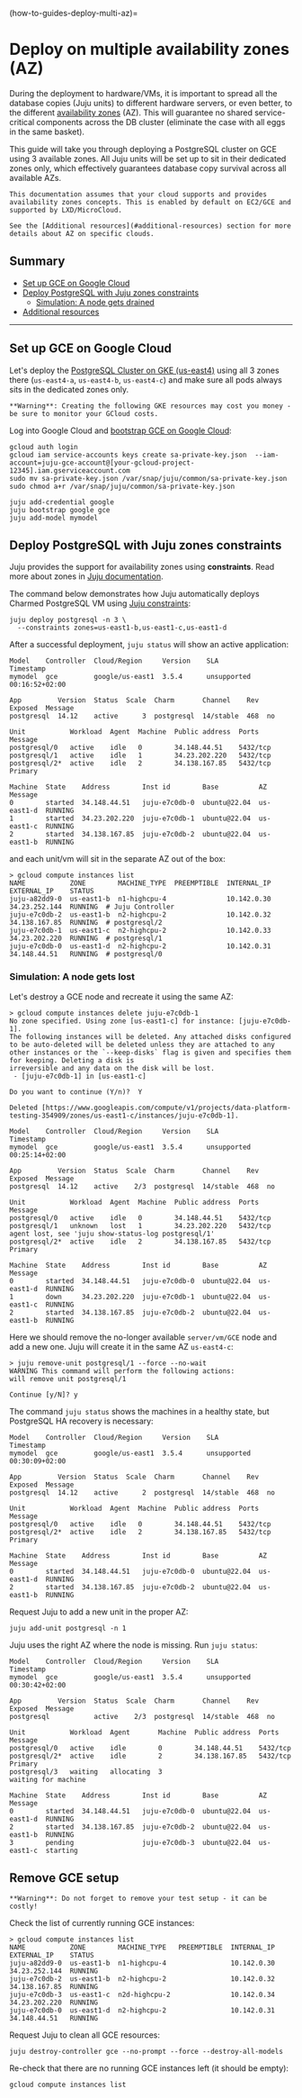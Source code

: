 (how-to-guides-deploy-multi-az)=


# Deploy on multiple availability zones (AZ) 

During the deployment to hardware/VMs, it is important to spread all the
database copies (Juju units) to different hardware servers,
or even better, to the different [availability zones](https://en.wikipedia.org/wiki/Availability_zone) (AZ). This will guarantee no shared service-critical components across the DB cluster (eliminate the case with all eggs in the same basket).

This guide will take you through deploying a PostgreSQL cluster on GCE using 3 available zones. All Juju units will be set up to sit in their dedicated zones only, which effectively guarantees database copy survival across all available AZs.

```{note}
This documentation assumes that your cloud supports and provides availability zones concepts. This is enabled by default on EC2/GCE and supported by LXD/MicroCloud.

See the [Additional resources](#additional-resources) section for more details about AZ on specific clouds.
```

## Summary
* [Set up GCE on Google Cloud](#set-up-gce-on-google-cloud)
* [Deploy PostgreSQL with Juju zones constraints](#deploy-postgresql-with-juju-zones-constraints)
  * [Simulation: A node gets drained](#simulation-a-node-gets-drained)
* [Additional resources](#additional-resources)
---

## Set up GCE on Google Cloud

Let's deploy the [PostgreSQL Cluster on GKE (us-east4)](/) using all 3 zones there (`us-east4-a`, `us-east4-b`, `us-east4-c`) and make sure all pods always sits in the dedicated zones only.

```{caution}
**Warning**: Creating the following GKE resources may cost you money - be sure to monitor your GCloud costs.
```

Log into Google Cloud and [bootstrap GCE on Google Cloud](/how-to-guides/deploy/gce):
```shell
gcloud auth login
gcloud iam service-accounts keys create sa-private-key.json  --iam-account=juju-gce-account@[your-gcloud-project-12345].iam.gserviceaccount.com
sudo mv sa-private-key.json /var/snap/juju/common/sa-private-key.json
sudo chmod a+r /var/snap/juju/common/sa-private-key.json

juju add-credential google
juju bootstrap google gce
juju add-model mymodel
```

## Deploy PostgreSQL with Juju zones constraints

Juju provides the support for availability zones using **constraints**. Read more about zones in [Juju documentation](https://juju.is/docs/juju/constraint#zones).

The command below demonstrates how Juju automatically deploys Charmed PostgreSQL VM using [Juju constraints](https://juju.is/docs/juju/constraint#zones):

```shell
juju deploy postgresql -n 3 \
  --constraints zones=us-east1-b,us-east1-c,us-east1-d
```

After a successful deployment, `juju status` will show an active application:
```shell
Model    Controller  Cloud/Region     Version    SLA          Timestamp
mymodel  gce         google/us-east1  3.5.4      unsupported  00:16:52+02:00

App         Version  Status  Scale  Charm       Channel    Rev  Exposed  Message
postgresql  14.12    active      3  postgresql  14/stable  468  no       

Unit           Workload  Agent  Machine  Public address  Ports     Message
postgresql/0   active    idle   0        34.148.44.51    5432/tcp  
postgresql/1   active    idle   1        34.23.202.220   5432/tcp  
postgresql/2*  active    idle   2        34.138.167.85   5432/tcp  Primary

Machine  State    Address        Inst id        Base          AZ          Message
0        started  34.148.44.51   juju-e7c0db-0  ubuntu@22.04  us-east1-d  RUNNING
1        started  34.23.202.220  juju-e7c0db-1  ubuntu@22.04  us-east1-c  RUNNING
2        started  34.138.167.85  juju-e7c0db-2  ubuntu@22.04  us-east1-b  RUNNING
```

and each unit/vm will sit in the separate AZ out of the box:
```shell
> gcloud compute instances list
NAME           ZONE        MACHINE_TYPE  PREEMPTIBLE  INTERNAL_IP  EXTERNAL_IP    STATUS
juju-a82dd9-0  us-east1-b  n1-highcpu-4               10.142.0.30  34.23.252.144  RUNNING  # Juju Controller
juju-e7c0db-2  us-east1-b  n2-highcpu-2               10.142.0.32  34.138.167.85  RUNNING  # postgresql/2
juju-e7c0db-1  us-east1-c  n2-highcpu-2               10.142.0.33  34.23.202.220  RUNNING  # postgresql/1
juju-e7c0db-0  us-east1-d  n2-highcpu-2               10.142.0.31  34.148.44.51   RUNNING  # postgresql/0
```

### Simulation: A node gets lost
Let's destroy a GCE node and recreate it using the same AZ:
```shell
> gcloud compute instances delete juju-e7c0db-1 
No zone specified. Using zone [us-east1-c] for instance: [juju-e7c0db-1].
The following instances will be deleted. Any attached disks configured to be auto-deleted will be deleted unless they are attached to any other instances or the `--keep-disks` flag is given and specifies them for keeping. Deleting a disk is 
irreversible and any data on the disk will be lost.
 - [juju-e7c0db-1] in [us-east1-c]

Do you want to continue (Y/n)?  Y

Deleted [https://www.googleapis.com/compute/v1/projects/data-platform-testing-354909/zones/us-east1-c/instances/juju-e7c0db-1].
```

```shell
Model    Controller  Cloud/Region     Version    SLA          Timestamp
mymodel  gce         google/us-east1  3.5.4      unsupported  00:25:14+02:00

App         Version  Status  Scale  Charm       Channel    Rev  Exposed  Message
postgresql  14.12    active    2/3  postgresql  14/stable  468  no       

Unit           Workload  Agent  Machine  Public address  Ports     Message
postgresql/0   active    idle   0        34.148.44.51    5432/tcp  
postgresql/1   unknown   lost   1        34.23.202.220   5432/tcp  agent lost, see 'juju show-status-log postgresql/1'
postgresql/2*  active    idle   2        34.138.167.85   5432/tcp  Primary

Machine  State    Address        Inst id        Base          AZ          Message
0        started  34.148.44.51   juju-e7c0db-0  ubuntu@22.04  us-east1-d  RUNNING
1        down     34.23.202.220  juju-e7c0db-1  ubuntu@22.04  us-east1-c  RUNNING
2        started  34.138.167.85  juju-e7c0db-2  ubuntu@22.04  us-east1-b  RUNNING
```

Here we should remove the no-longer available `server/vm/GCE` node and add a new one. Juju will create it in the same AZ `us-east4-c`:
```shell
> juju remove-unit postgresql/1 --force --no-wait
WARNING This command will perform the following actions:
will remove unit postgresql/1

Continue [y/N]? y
```

The command `juju status` shows the machines in a healthy state, but PostgreSQL HA recovery is necessary:
```shell
Model    Controller  Cloud/Region     Version    SLA          Timestamp
mymodel  gce         google/us-east1  3.5.4      unsupported  00:30:09+02:00

App         Version  Status  Scale  Charm       Channel    Rev  Exposed  Message
postgresql  14.12    active      2  postgresql  14/stable  468  no       

Unit           Workload  Agent  Machine  Public address  Ports     Message
postgresql/0   active    idle   0        34.148.44.51    5432/tcp  
postgresql/2*  active    idle   2        34.138.167.85   5432/tcp  Primary

Machine  State    Address        Inst id        Base          AZ          Message
0        started  34.148.44.51   juju-e7c0db-0  ubuntu@22.04  us-east1-d  RUNNING
2        started  34.138.167.85  juju-e7c0db-2  ubuntu@22.04  us-east1-b  RUNNING
```

Request Juju to add a new unit in the proper AZ:
```shell
juju add-unit postgresql -n 1
```

Juju uses the right AZ where the node is missing. Run `juju status`:
```shell
Model    Controller  Cloud/Region     Version    SLA          Timestamp
mymodel  gce         google/us-east1  3.5.4      unsupported  00:30:42+02:00

App         Version  Status  Scale  Charm       Channel    Rev  Exposed  Message
postgresql           active    2/3  postgresql  14/stable  468  no       

Unit           Workload  Agent       Machine  Public address  Ports     Message
postgresql/0   active    idle        0        34.148.44.51    5432/tcp  
postgresql/2*  active    idle        2        34.138.167.85   5432/tcp  Primary
postgresql/3   waiting   allocating  3                                  waiting for machine

Machine  State    Address        Inst id        Base          AZ          Message
0        started  34.148.44.51   juju-e7c0db-0  ubuntu@22.04  us-east1-d  RUNNING
2        started  34.138.167.85  juju-e7c0db-2  ubuntu@22.04  us-east1-b  RUNNING
3        pending                 juju-e7c0db-3  ubuntu@22.04  us-east1-c  starting
```

## Remove GCE setup

```{caution}
**Warning**: Do not forget to remove your test setup - it can be costly!
```

Check the list of currently running GCE instances:
```shell
> gcloud compute instances list
NAME           ZONE        MACHINE_TYPE   PREEMPTIBLE  INTERNAL_IP  EXTERNAL_IP    STATUS
juju-a82dd9-0  us-east1-b  n1-highcpu-4                10.142.0.30  34.23.252.144  RUNNING
juju-e7c0db-2  us-east1-b  n2-highcpu-2                10.142.0.32  34.138.167.85  RUNNING
juju-e7c0db-3  us-east1-c  n2d-highcpu-2               10.142.0.34  34.23.202.220  RUNNING
juju-e7c0db-0  us-east1-d  n2-highcpu-2                10.142.0.31  34.148.44.51   RUNNING
```

Request Juju to clean all GCE resources:
```shell
juju destroy-controller gce --no-prompt --force --destroy-all-models
```

Re-check that there are no running GCE instances left (it should be empty):
```shell
gcloud compute instances list
```

